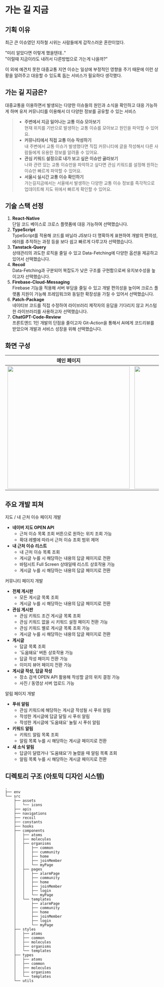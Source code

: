 # 가는 길 지금

## 기획 이유

최근 큰 이슈였던 지하철 시위는 사람들에게 갑작스러운 혼란이었다.

"미리 알았다면 이렇게 했을텐데.."<br />
"이럴때 지금이라도 내려서 다른방법으로 가는게 나을까?"

이 외에 예견치 못한 대중교통 지연 이슈는 일상에 부정적인 영향을 주기 때문에 이런 상황을 알려주고 대응할 수 있도록 돕는 서비스가 필요하다 생각했다.

## 가는 길 지금은?

대중교통을 이용하면서 발생되는 다양한 이슈들의 원인과 소식을 확인하고 대응 가능하게 하며 유저 커뮤니티를 이용해서 더 다양한 정보를 공유할 수 있는 서비스

> -   **주변에서 지금 일어나는 교통 이슈 모아보기**<br />
>     현재 위치를 기반으로 발생하는 교통 이슈를 모아보고 원인을 파악할 수 있어요.
> -   **커뮤니티에서 직접 교통 이슈 작성하기**<br />
>     내 주변에서 교통 이슈가 발생했다면 직집 커뮤니티에 글을 작성해서 다른 사람들에게 유용한 정보를 알려줄 수 있어요.
> -   **관심 키워드 설정으로 내가 보고 싶은 이슈만 골라보기**<br />
>     나와 관련 있는 교통 이슈만을 파악하고 싶다면 관심 키워드를 설정해 원하는 이슈만 빠르게 파악할 수 있어요.
> -   **서울시 실시간 교통 이슈 확인하기**<br />
>     가는길지금에서는 서울에서 발생하는 다양한 교통 이슈 정보를 즉각적으로 업데이트해 지도 위에서 빠르게 확인할 수 있어요.

## 기술 스택 선정

1. **React-Native**<br />
   단일 코드 베이스로 크로스 플랫폼에 대응 가능하여 선택했습니다.
2. **TypeScript**<br />
   TypeScript를 적용해 코드를 바닐라 JS보다 더 명확하게 표현하여 개발의 편의성, 에러를 추적하는 과정 등을 보다 쉽고 빠르게 다루고자 선택했습니다.
3. **Tanstack-Query**<br />
   상태관리의 과도한 로직을 줄일 수 있고 Data-Fetching에 다양한 옵션을 제공하고 있어서 선택했습니다.
4. **Recoil**<br />
   Data-Fetching과 구분되어 복잡도가 낮은 구조를 구현함으로써 유지보수성을 높이고자 선택했습니다.
5. **Firebase-Cloud-Messaging**<br />
   Firebase 기능을 적용해 서버 부담을 줄일 수 있고 개발 편의성을 높이며 크로스 플랫폼 지원이 가능해 프레임워크와 동일한 확장성을 가질 수 있어서 선택했습니다.
6. **Patch-Package**<br />
   네이티브 코드를 직접 수정하여 라이브러리 제작자의 응답을 기다리지 않고 커스텀한 라이브러리를 사용하고자 선택했습니다.
7. **ChatGPT-Code-Review**<br />
   프론트엔드 1인 개발의 단점을 줄이고자 Git-Action을 통해서 AI에게 코드리뷰를 받았으며 개발과 서비스 성장을 위해 선택했습니다.

## 화면 구성
|메인 페이지|커뮤니티 페이지|마이 페이지|
|------|---|---|
|<img src="https://github.com/JaeIL00/gazinow/assets/101620064/8b3aab92-6124-4cee-919f-455e74355faa" height="400" />|<img src="https://github.com/JaeIL00/gazinow/assets/101620064/a839bba8-2c8c-44e6-8e67-9733fe75dc51" height="400" />|<img src="https://github.com/JaeIL00/gazinow/assets/101620064/a9cb2d11-669e-44af-bd47-2ee72c29958f" height="400" />|

## 주요 개발 피쳐

지도 / 내 근처 이슈 페이지 개발

-   **네이버 지도 OPEN API**
    -   근처 이슈 목록 조회 버튼으로 원하는 위치 조회 가능
    -   확대 레벨에 따라서 근처 이슈 조회 범위 제어
-   **내 근처 이슈 리스트**
    -   내 근처 이슈 목록 조회
    -   게시글 누를 시 해당하는 내용의 답글 페이지로 전환
    -   바텀시트 Full Screen 상태일때 리스트 상호작용 가능
    -   게시글 누를 시 해당하는 내용의 답글 페이지로 전환

커뮤니티 페이지 개발

-   **전체 게시판**
    -   모든 게시글 목록 조회
    -   게시글 누를 시 해당하는 내용의 답글 페이지로 전환
-   **관심 게시판**
    -   관심 키워드 조건 게시글 목록 조회
    -   관심 키워드 없을 시 키워드 설정 페이지 전환 가능
    -   관심 키워드 별로 게시글 목록 조회 가능
    -   게시글 누를 시 해당하는 내용의 답글 페이지로 전환
-   **게시글**
    -   답글 목록 조회
    -   '도움돼요' 버튼 상호작용 가능
    -   답글 작성 페이지 전환 가능
    -   이미지 뷰어 페이지 전환 가능
-   **게시글 작성, 답글 작성**
    -   장소 검색 OPEN API 활용해 작성할 글의 위치 결정 가능
    -   사진 / 동영상 서버 업로드 가능

알림 페이지 개발

-   **푸쉬 알림**
    -   관심 키워드에 해당하는 게시글 작성될 시 푸쉬 알림
    -   작성한 게시글에 답글 달릴 시 푸쉬 알림
    -   작성한 게시글에 '도움돼요' 눌릴 시 푸쉬 알림
-   **키워드 알림**
    -   키워드 알림 목록 조회
    -   알림 목록 누를 시 해당하는 게시글 페이지로 전환
-   **새 소식 알림**
    -   답글이 달렸거나 '도움돼요'가 눌렸을 때 알림 목록 조회
    -   알림 목록 누를 시 해당하는 게시글 페이지로 전환

## 디렉토리 구조 (아토믹 디자인 시스템)

```
.
├── env
└── src
    ├── assets
    │   └── icons
    ├── apis
    ├── navigations
    ├── recoil
    ├── constants
    ├── hooks
    ├── components
    │   ├── atoms
    │   ├── molecules
    │   ├── organisms
    │   │   ├── common
    │   │   ├── cummunity
    │   │   ├── home
    │   │   ├── joinMember
    │   │   └── myPage
    │   ├── pages
    │   │   ├── alarmPage
    │   │   ├── community
    │   │   ├── home
    │   │   ├── joinMember
    │   │   ├── login
    │   │   └── myPage
    │   └── templates
    │       ├── alarmPage
    │       ├── community
    │       ├── home
    │       ├── joinMember
    │       ├── login
    │       └── myPage
    ├── styles
    │   ├── atoms
    │   ├── common
    │   ├── molecules
    │   ├── organisms
    │   └── templates
    ├── types
    │   ├── atoms
    │   ├── common
    │   ├── molecules
    │   ├── organisms
    │   └── templates
    └── utils
```
